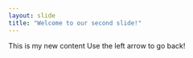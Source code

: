 ```yaml
---
layout: slide
title: "Welcome to our second slide!"
---
```

This is my new content
Use the left arrow to go back!
